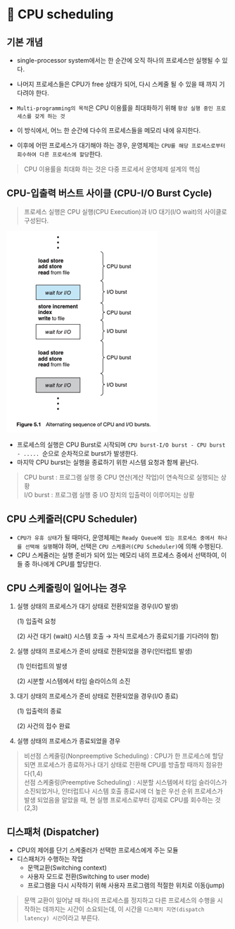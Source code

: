 # 📌 CPU scheduling 
## 기본 개념
- single-processor system에서는 한 순간에 오직 하나의 프로세스만 실행될 수 있다.
- 나머지 프로세스들은 CPU가 free 상태가 되어, 다시 스케줄 될 수 있을 때 까지 기다려야 한다.

- `Multi-programming의 목적`은 CPU 이용률을 최대화하기 위해 `항상 실행 중인 프로세스를 갖게 하는 것`
- 이 방식에서, 어느 한 순간에 다수의 프로세스들을 메모리 내에 유지한다.
- 이후에 어떤 프로세스가 대기해야 하는 경우, 운영체제는 `CPU를 해당 프로세스로부터 회수하여 다른 프로세스에 할당`한다.

>CPU 이용률을 최대화 하는 것은 다중 프로세서 운영체제 설계의 핵심

## CPU-입출력 버스트 사이클 (CPU-I/O Burst Cycle)

>프로세스 실행은 CPU 실행(CPU Execution)과 I/O 대기(I/O wait)의 사이클로 구성된다.

![alt text](img/os_sceduling_01.png)

- 프로세스의 실행은 CPU Burst로 시작되며 `CPU burst-I/O burst - CPU burst - ..... `순으로 순차적으로 burst가 발생한다.
- 마지막 CPU burst는 실행을 종료하기 위한 시스템 요청과 함께 끝난다.

>CPU burst : 프로그램 실행 중 CPU 연산(계산 작업)이 연속적으로 실행되는 상황<br>
>I/O burst : 프로그램 실행 중 I/O 장치의 입출력이 이루어지는 상황

## CPU 스케줄러(CPU Scheduler)
- `CPU가 유휴 상태`가 될 때마다, 운영체제는 `Ready Queue에 있는 프로세스 중에서 하나를 선택해 실행`해야 하며, 선택은 `CPU 스케줄러(CPU Scheduler)`에 의해 수행된다.
- CPU 스케줄러는 실행 준비가 되어 있는 메모리 내의 프로세스 중에서 선택하여, 이들 중 하나에게 CPU를 할당한다.

## CPU 스케줄링이 일어나는 경우

1. 실행 상태의 프로세스가 대기 상태로 전환되었을 경우(I/O 발생)

     (1) 입출력 요청

     (2) 사건 대기 (wait() 시스템 호출 → 자식 프로세스가 종료되기를 기다려야 함)


2. 실행 상태의 프로세스가 준비 상태로 전환되었을 경우(인터럽트 발생)

     (1) 인터럽트의 발생

     (2) 시분할 시스템에서 타임 슬라이스의 소진


3. 대기 상태의 프로세스가 준비 상태로 전환되었을 경우(I/O 종료)

     (1) 입출력의 종료

     (2) 사건의 접수 완료


4. 실행 상태의 프로세스가 종료되었을 경우

> 비선점 스케줄링(Nonpreemptive Scheduling) :  CPU가 한 프로세스에 할당되면 프로세스가 종료하거나 대기 상태로 전환해 CPU를 방출할 때까지 점유한다(1,4)
> <br>
> 선점 스케줄링(Preemptive Scheduling) : 시분할 시스템에서 타임 슬라이스가 소진되었거나, 인터럽트나 시스템 호출 종료시에 더 높은 우선 순위 프로세스가 발생 되었음을 알았을 때, 현 실행 프로세스로부터 강제로 CPU를 회수하는 것(2,3)


## 디스패처 (Dispatcher)
- CPU의 제어를 단기 스케줄러가 선택한 프로세스에게 주는 모듈
- 디스패처가 수행하는 작업
  - 문맥교환(Switching context)
  - 사용자 모드로 전환(Switching to user mode)
  - 프로그램을 다시 시작하기 위해 사용자 프로그램의 적절한 위치로 이동(jump)
  
>문맥 교환이 일어날 때 하나의 프로세스를 정지하고 다른 프로세스의 수행을 시작하는 데까지는 시간이 소요되는데,
이 시간을 `디스패치 지연(dispatch latency) 시간`이라고 부른다.